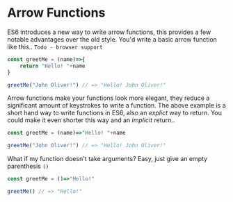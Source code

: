 # Arrow Functions

ES6 introduces a new way to write arrow functions, this provides a few notable advantages over the old style.
You'd write a basic arrow function like this..
`Todo - browser support`

```javascript
const greetMe = (name)=>{
    return "Hello! "+name
}

greetMe("John Oliver!") // => "Hello! John Oliver!"
```
Arrow functions make your functions look more elegant, they reduce a significant amount of keystrokes to write a function.
The above example is a short hand way to write functions in ES6, also an *explict* way to return. You could make it even shorter this way and an *implicit* return..

```javascript
const greetMe = (name)=>"Hello! "+name

greetMe("John Oliver!") // => "Hello! John Oliver!"
```

What if my function doesn't take arguments?
Easy, just give an empty parenthesis `()`


```javascript
const greetMe = ()=>"Hello!"

greetMe() // => "Hello!"
```
